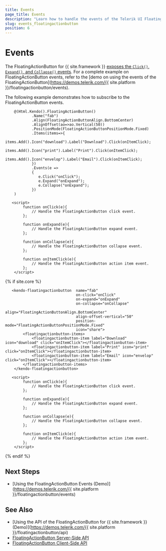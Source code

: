 ```yaml
---
title: Events
page_title: Events
description: "Learn how to handle the events of the Telerik UI FloatingActionButton component for {{ site.framework }}."
slug: events_floatingactionbutton
position: 6
---
```


# Events

The FloatingActionButton for {{ site.framework }} [exposes the `Click()`, `Expand()`, and `Collapse()` events](https://docs.telerik.com/aspnet-core/api/Kendo.Mvc.UI.Fluent/FloatingActionButtonEventBuilder). For a complete example on  FloatingActionButton events, refer to the [demo on using the events of the FloatingActionButton](https://demos.telerik.com/{{ site.platform }}/floatingactionbutton/events).

The following example demonstrates how to subscribe to the FloatingActionButton events.

```HtmlHelper
    @(Html.Kendo().FloatingActionButton()
            .Name("fab")
            .Align(FloatingActionButtonAlign.BottomCenter)
            .AlignOffset(ao=>ao.Vertical(50))
            .PositionMode(FloatingActionButtonPositionMode.Fixed)
            .Items(items=>{
                items.Add().Icon("download").Label("Download").Click(onItemClick);
                items.Add().Icon("print").Label("Print").Click(onItemClick);
                items.Add().Icon("envelop").Label("Email").Click(onItemClick);
            })
            .Events(e =>
            {
               e.Click("onClick");
               e.Expand("onExpand");
               e.Collapse("onExpand");
            })
    )

   <script>
        function onClick(e){
            // Handle the FloatingActionButton click event.
        };

        function onExpand(e){
            // Handle the FloatingActionButton expand event.
        };

        function onCollapse(e){
            // Handle the FloatingActionButton collapse event.
        };

        function onItemClick(e){
            // Handle the FloatingActionButton action item event.
        };
    </script>
```
{% if site.core %}
```TagHelper
   <kendo-floatingactionbutton  name="fab"
                                on-click="onClick"
                                on-expand="onExpand"
                                on-collapse="onCollapse"
                                align="FloatingActionButtonAlign.BottomCenter"
                                align-offset-vertical="50"
                                position-mode="FloatingActionButtonPositionMode.Fixed"
                                icon="share">
        <floatingactionbutton-items>
            <floatingactionbutton-item label="Download" icon="download" click="onItemClick"></floatingactionbutton-item>
            <floatingactionbutton-item label="Print" icon="print" click="onItemClick"></floatingactionbutton-item>
            <floatingactionbutton-item label="Email" icon="envelop" click="onItemClick"></floatingactionbutton-item>
        </floatingactionbutton-items>
    </kendo-floatingactionbutton>

   <script>
        function onClick(e){
            // Handle the FloatingActionButton click event.
        };

        function onExpand(e){
            // Handle the FloatingActionButton expand event.
        };

        function onCollapse(e){
            // Handle the FloatingActionButton collapse event.
        };

        function onItemClick(e){
            // Handle the FloatingActionButton action item event.
        };
    </script>
```
{% endif %}

## Next Steps

* [Using the FloatingActionButton Events (Demo)](https://demos.telerik.com/{{ site.platform }}/floatingactionbutton/events)

## See Also

* [Using the API of the FloatingActionButton for {{ site.framework }} (Demo)](https://demos.telerik.com/{{ site.platform }}/floatingactionbutton/api)
* [FloatingActionButton Server-Side API](/api/floatingactionbutton)
* [FloatingActionButton Client-Side API](https://docs.telerik.com/kendo-ui/api/javascript/ui/floatingactionbutton)
